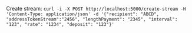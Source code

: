 Create stream:
`curl -i -X POST http://localhost:5000/create-stream -H 'Content-Type: application/json' -d '{"recipient": "ABCD", "addressTokenStream":"2456", "lengthPayment": "2345", "interval": "123", "rate": "1234", "deposit": "123"}'`

